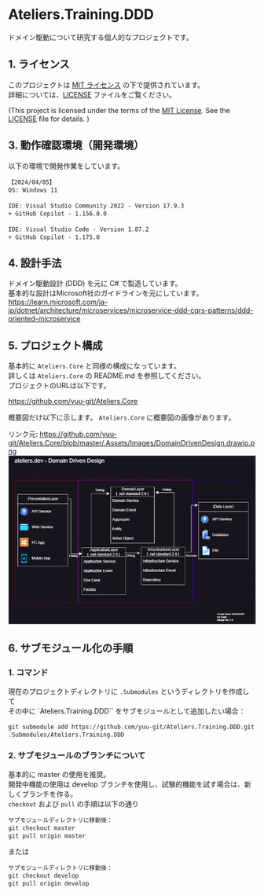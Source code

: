 # Ateliers.Training.DDD 

ドメイン駆動について研究する個人的なプロジェクトです。

## 1. ライセンス

このプロジェクトは [MIT ライセンス](LICENSE) の下で提供されています。  
詳細については、[LICENSE](LICENSE) ファイルをご覧ください。  
  
(This project is licensed under the terms of the [MIT License](LICENSE). See the [LICENSE](LICENSE) file for details. )

## 3. 動作確認環境（開発環境）

以下の環境で開発作業をしています。

```
【2024/04/05】
OS: Windows 11

IDE: Visual Studio Community 2022 - Version 17.9.3 
+ GitHub Copilot - 1.156.0.0

IDE: Visual Studio Code - Version 1.87.2
+ GitHub Copilot - 1.175.0
```

## 4. 設計手法

ドメイン駆動設計 (DDD) を元に C# で製造しています。  
基本的な設計はMicrosoft社のガイドラインを元にしています。  
https://learn.microsoft.com/ja-jp/dotnet/architecture/microservices/microservice-ddd-cqrs-patterns/ddd-oriented-microservice

## 5. プロジェクト構成

基本的に `Ateliers.Core` と同様の構成になっています。  
詳しくは `Ateliers.Core` の README.md を参照してください。  
プロジェクトのURLは以下です。
  
https://github.com/yuu-git/Ateliers.Core  
  
概要図だけ以下に示します。  `Ateliers.Core` に概要図の画像があります。
  
リンク元: https://github.com/yuu-git/Ateliers.Core/blob/master/.Assets/Images/DomainDrivenDesign.drawio.png
![概要図](https://github.com/yuu-git/Ateliers.Core/blob/master/.Assets/Images/DomainDrivenDesign.drawio.png)

## 6. サブモジュール化の手順

### 1. コマンド

現在のプロジェクトディレクトリに `.Submodules` というディレクトリを作成して  
その中に `Ateliers.Training.DDD`` をサブモジュールとして追加したい場合：
```
git submodule add https://github.com/yuu-git/Ateliers.Training.DDD.git .Submodules/Ateliers.Training.DDD
```

### 2. サブモジュールのブランチについて

基本的に master の使用を推奨。  
開発中機能の使用は develop ブランチを使用し、試験的機能を試す場合は、新しくブランチを作る。  
`checkout` および `pull` の手順は以下の通り  
```
サブモジュールディレクトリに移動後：
git checkout master
git pull origin master
```
または
```
サブモジュールディレクトリに移動後：
git checkout develop
git pull origin develop
```